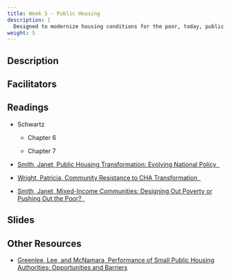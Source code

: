 ```yaml
---
title: Week 5 - Public Housing
description: |
  Designed to modernize housing conditions for the poor, today, public housing is seen as both a boon and a boondoggle within many local contexts.
weight: 5
---
```

## Description
## Facilitators
## Readings
* Schwartz

  - Chapter 6
  
  - Chapter 7

* [Smith, Janet, Public Housing Transformation: Evolving National Policy &nbsp;<i class="fas fa-cloud-download-alt"></i>](https://uofi.box.com/s/jki68eh6y57efc3ixwrn86w4liqr2fxw)

* [Wright, Patricia, Community Resistance to CHA Transformation &nbsp;<i class="fas fa-cloud-download-alt"></i>](https://uofi.box.com/s/le88mhhgl6iwqdxgp090xzqokctioxi5)

* [Smith, Janet, Mixed-Income Communities: Designing Out Poverty or Pushing Out the Poor? &nbsp;<i class="fas fa-cloud-download-alt"></i>](https://uofi.box.com/s/h542mmzus8powbqcztn73heihz2x8cvs)

## Slides
## Other Resources

* [Greenlee, Lee, and McNamara, Performance of Small Public Housing Authorities: Opportunities and Barriers](https://www.jstor.org/stable/26524883?seq=1#metadata_info_tab_contents)